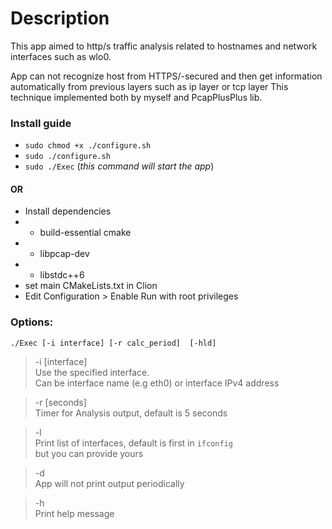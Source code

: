 # Description
This app aimed to http/s traffic analysis related to hostnames and network interfaces such as wlo0.  

App can not recognize host from HTTPS/-secured and then get information automatically from previous layers such as ip layer or tcp layer 
This technique implemented both by myself and PcapPlusPlus lib. 

### Install guide
- `sudo chmod +x ./configure.sh` 
- `sudo ./configure.sh` 
- `sudo ./Exec` (*this command will start the app*)
#### OR
- Install dependencies 
- - build-essential cmake
- - libpcap-dev
- - libstdc++6
- set main CMakeLists.txt in Clion
- Edit Configuration > Enable Run with root privileges 

### Options: 
`./Exec [-i interface] [-r calc_period]  [-hld]`

> -i [interface]  
>  Use the specified interface.   
> Can be interface name (e.g eth0) or interface IPv4 address

> -r [seconds]  
  Timer for Analysis output, default is 5 seconds

> -l  
 Print list of interfaces, default is first in `ifconfig`  
 but you can provide yours

> -d  
> App will not print output periodically 

>  -h  
> Print help message  
